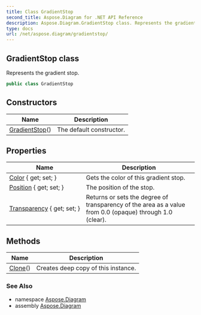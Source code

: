 ```yaml
---
title: Class GradientStop
second_title: Aspose.Diagram for .NET API Reference
description: Aspose.Diagram.GradientStop class. Represents the gradient stop
type: docs
url: /net/aspose.diagram/gradientstop/
---
```

## GradientStop class

Represents the gradient stop.

```csharp
public class GradientStop
```

## Constructors

| Name | Description |
| --- | --- |
| [GradientStop](gradientstop/)() | The default constructor. |

## Properties

| Name | Description |
| --- | --- |
| [Color](../../aspose.diagram/gradientstop/color/) { get; set; } | Gets the color of this gradient stop. |
| [Position](../../aspose.diagram/gradientstop/position/) { get; set; } | The position of the stop. |
| [Transparency](../../aspose.diagram/gradientstop/transparency/) { get; set; } | Returns or sets the degree of transparency of the area as a value from 0.0 (opaque) through 1.0 (clear). |

## Methods

| Name | Description |
| --- | --- |
| [Clone](../../aspose.diagram/gradientstop/clone/)() | Creates deep copy of this instance. |

### See Also

* namespace [Aspose.Diagram](../../aspose.diagram/)
* assembly [Aspose.Diagram](../../)


